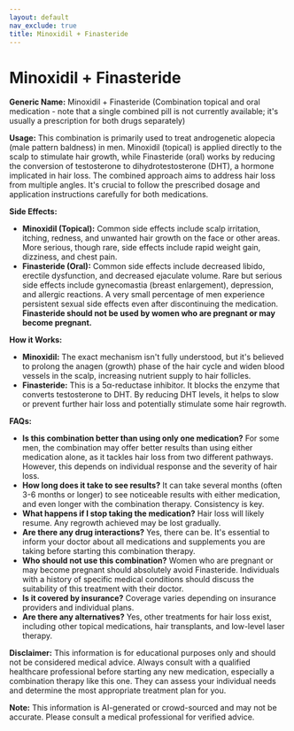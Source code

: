 ```yaml
---
layout: default
nav_exclude: true
title: Minoxidil + Finasteride
---
```


# Minoxidil + Finasteride

**Generic Name:** Minoxidil + Finasteride (Combination topical and oral medication - note that a single combined pill is not currently available; it's usually a prescription for both drugs separately)


**Usage:**  This combination is primarily used to treat androgenetic alopecia (male pattern baldness) in men. Minoxidil (topical) is applied directly to the scalp to stimulate hair growth, while Finasteride (oral) works by reducing the conversion of testosterone to dihydrotestosterone (DHT), a hormone implicated in hair loss.  The combined approach aims to address hair loss from multiple angles.  It's crucial to follow the prescribed dosage and application instructions carefully for both medications.


**Side Effects:**

* **Minoxidil (Topical):**  Common side effects include scalp irritation, itching, redness, and unwanted hair growth on the face or other areas.  More serious, though rare, side effects include rapid weight gain, dizziness, and chest pain.
* **Finasteride (Oral):**  Common side effects include decreased libido, erectile dysfunction, and decreased ejaculate volume.  Rare but serious side effects include gynecomastia (breast enlargement), depression, and allergic reactions.  A very small percentage of men experience persistent sexual side effects even after discontinuing the medication.  **Finasteride should not be used by women who are pregnant or may become pregnant.**


**How it Works:**

* **Minoxidil:**  The exact mechanism isn't fully understood, but it's believed to prolong the anagen (growth) phase of the hair cycle and widen blood vessels in the scalp, increasing nutrient supply to hair follicles.
* **Finasteride:**  This is a 5α-reductase inhibitor.  It blocks the enzyme that converts testosterone to DHT. By reducing DHT levels, it helps to slow or prevent further hair loss and potentially stimulate some hair regrowth.


**FAQs:**

* **Is this combination better than using only one medication?**  For some men, the combination may offer better results than using either medication alone, as it tackles hair loss from two different pathways. However, this depends on individual response and the severity of hair loss.
* **How long does it take to see results?**  It can take several months (often 3-6 months or longer) to see noticeable results with either medication, and even longer with the combination therapy.  Consistency is key.
* **What happens if I stop taking the medication?**  Hair loss will likely resume.  Any regrowth achieved may be lost gradually.
* **Are there any drug interactions?**  Yes, there can be.  It's essential to inform your doctor about all medications and supplements you are taking before starting this combination therapy.
* **Who should not use this combination?**  Women who are pregnant or may become pregnant should absolutely avoid Finasteride.  Individuals with a history of specific medical conditions should discuss the suitability of this treatment with their doctor.
* **Is it covered by insurance?**  Coverage varies depending on insurance providers and individual plans.
* **Are there any alternatives?**  Yes, other treatments for hair loss exist, including other topical medications, hair transplants, and low-level laser therapy.


**Disclaimer:** This information is for educational purposes only and should not be considered medical advice.  Always consult with a qualified healthcare professional before starting any new medication, especially a combination therapy like this one.  They can assess your individual needs and determine the most appropriate treatment plan for you.


**Note:** This information is AI-generated or crowd-sourced and may not be accurate. Please consult a medical professional for verified advice.